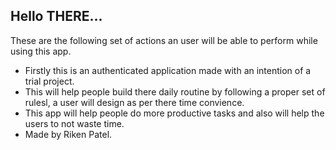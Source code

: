 ## Hello THERE...
These are the following set of actions an user will be able to perform while using this app.
- Firstly this is an authenticated application made with an intention of a trial project.
- This will help people build there daily routine by following a proper set of rulesl, a user will design as per there time convience.
- This app will help people do more productive tasks and also will help the users to not waste time.
- Made by Riken Patel. 